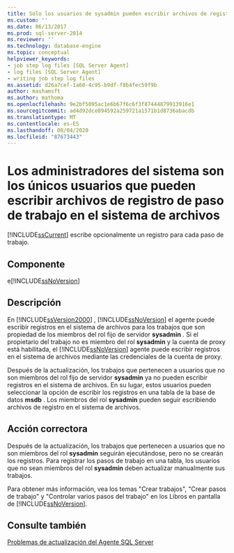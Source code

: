 ```yaml
---
title: Solo los usuarios de sysadmin pueden escribir archivos de registro de pasos de trabajo en el sistema de archivos | Microsoft Docs
ms.custom: ''
ms.date: 06/13/2017
ms.prod: sql-server-2014
ms.reviewer: ''
ms.technology: database-engine
ms.topic: conceptual
helpviewer_keywords:
- job step log files [SQL Server Agent]
- log files [SQL Server Agent]
- writing job step log files
ms.assetid: d26a7cef-1a60-4c95-b9df-f8b4fec59f9b
author: mashamsft
ms.author: mathoma
ms.openlocfilehash: 9e2bf5095ac1e6b67f6c6f3f87444879913916e1
ms.sourcegitcommit: ad4d92dce894592a259721a1571b1d8736abacdb
ms.translationtype: MT
ms.contentlocale: es-ES
ms.lasthandoff: 08/04/2020
ms.locfileid: "87673443"
---
```

# <a name="only-sysadmin-users-can-write-job-step-log-files-to-the-file-system"></a>Los administradores del sistema son los únicos usuarios que pueden escribir archivos de registro de paso de trabajo en el sistema de archivos
  [!INCLUDE[ssCurrent](../../includes/sscurrent-md.md)] escribe opcionalmente un registro para cada paso de trabajo.  
  
## <a name="component"></a>Componente  
 e[!INCLUDE[ssNoVersion](../../includes/ssnoversion-md.md)]  
  
## <a name="description"></a>Descripción  
 En [!INCLUDE[ssVersion2000](../../includes/ssversion2000-md.md)] , [!INCLUDE[ssNoVersion](../../includes/ssnoversion-md.md)] el agente puede escribir registros en el sistema de archivos para los trabajos que son propiedad de los miembros del rol fijo de servidor **sysadmin** . Si el propietario del trabajo no es miembro del rol **sysadmin** y la cuenta de proxy está habilitada, el [!INCLUDE[ssNoVersion](../../includes/ssnoversion-md.md)] agente puede escribir registros en el sistema de archivos mediante las credenciales de la cuenta de proxy.  
  
 Después de la actualización, los trabajos que pertenecen a usuarios que no son miembros del rol fijo de servidor **sysadmin** ya no pueden escribir registros en el sistema de archivos. En su lugar, estos usuarios pueden seleccionar la opción de escribir los registros en una tabla de la base de datos **msdb** . Los miembros del rol **sysadmin** pueden seguir escribiendo archivos de registro en el sistema de archivos.  
  
## <a name="corrective-action"></a>Acción correctora  
 Después de la actualización, los trabajos que pertenecen a usuarios que no son miembros del rol **sysadmin** seguirán ejecutándose, pero no se crearán los registros. Para registrar los pasos de trabajo en una tabla, los usuarios que no sean miembros del rol **sysadmin** deben actualizar manualmente sus trabajos.  
  
 Para obtener más información, vea los temas "Crear trabajos", "Crear pasos de trabajo" y "Controlar varios pasos del trabajo" en los Libros en pantalla de [!INCLUDE[ssNoVersion](../../includes/ssnoversion-md.md)].  
  
## <a name="see-also"></a>Consulte también  
 [Problemas de actualización del Agente SQL Server](../../../2014/sql-server/install/sql-server-agent-upgrade-issues.md)  
  
  
